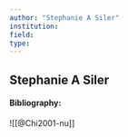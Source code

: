 ```yaml
---
author: "Stephanie A Siler"
institution:
field:
type:
---
```


## Stephanie A Siler
#### Bibliography:

![[@Chi2001-nu]]